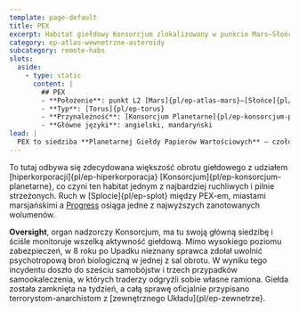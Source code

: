 ```yaml
---
template: page-default
title: PEX
excerpt: Habitat giełdowy Konsorcjum zlokalizowany w punkcie Mars–Słońce L2.
category: ep-atlas-wewnetrzne-asteroidy
subcategory: remote-habs
slots:
  aside:
    - type: static
      content: |
        ## PEX
        - **Położenie**: punkt L2 [Mars]{pl/ep-atlas-mars}–[Słońce]{pl/ep-atlas-slonce}
        - **Typ**: [Torus]{pl/ep-torus}
        - **Przynależność**: [Konsorcjum Planetarne]{pl/ep-konsorcjum-planetarne}
        - **Główne języki**: angielski, mandaryński
lead: |
  PEX to siedziba **Planetarnej Giełdy Papierów Wartościowych** – czołowej elektronicznej sieci handlu akcjami w [wewnętrznym Układzie Słonecznym]{pl/ep-wewnetrze}.
---
```

To tutaj odbywa się zdecydowana większość obrotu giełdowego z udziałem [hiperkorporacji]{pl/ep-hiperkorporacja} [Konsorcjum]{pl/ep-konsorcjum-planetarne}, co czyni ten habitat jednym z najbardziej ruchliwych i pilnie strzeżonych. Ruch w [Splocie]{pl/ep-splot} między PEX-em, miastami marsjańskimi a [Progress](#) osiąga jedne z najwyższych zanotowanych wolumenów.

**Oversight**, organ nadzorczy Konsorcjum, ma tu swoją główną siedzibę i ściśle monitoruje wszelką aktywność giełdową. Mimo wysokiego poziomu zabezpieczeń, w 8 roku po Upadku nieznany sprawca zdołał uwolnić psychotropową broń biologiczną w jednej z sal obrotu. W wyniku tego incydentu doszło do sześciu samobójstw i trzech przypadków samookaleczenia, w których traderzy odgryźli sobie własne ramiona. Giełda została zamknięta na tydzień, a całą sprawę oficjalnie przypisano terrorystom-anarchistom z [zewnętrznego Układu]{pl/ep-zewnetrze}.
